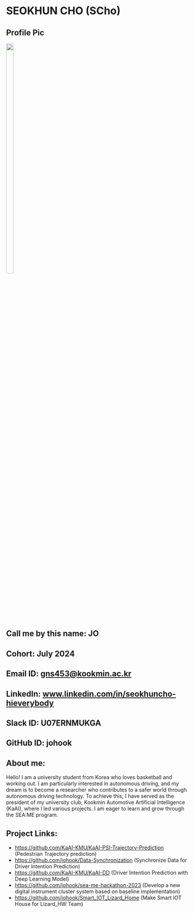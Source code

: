 # SEOKHUN CHO (SCho)
## Profile Pic
<img src = "https://github.com/user-attachments/assets/44a286b2-a747-4acf-9975-4aedcba16c50" width="20%" height="40%">

## Call me by this name: JO
## Cohort: July 2024
## Email ID: gns453@kookmin.ac.kr
## LinkedIn: www.linkedin.com/in/seokhuncho-hieverybody
## Slack ID: U07ERNMUKGA
## GitHub ID: johook
## About me: 
Hello! I am a university student from Korea who loves basketball and working out. 
I am particularly interested in autonomous driving, and my dream is to become a researcher who contributes to a safer world through autonomous driving technology. 
To achieve this, I have served as the president of my university club, Kookmin Automotive Artificial Intelligence (KaAI), where I led various projects. 
I am eager to learn and grow through the SEA:ME program.
## Project Links:
- https://github.com/KaAI-KMU/KaAI-PSI-Trajectory-Prediction  (Pedestrian Trajectory prediction)
- https://github.com/johook/Data-Synchronization  (Synchronize Data for Driver Intention Prediction)
- https://github.com/KaAI-KMU/KaAI-DD  (Driver Intention Prediction with Deep Learning Model)
- https://github.com/johook/sea-me-hackathon-2023  (Develop a new digital instrument cluster system based on baseline implementation)
- https://github.com/johook/Smart_IOT_Lizard_Home  (Make Smart IOT House for Lizard_HW Team)
